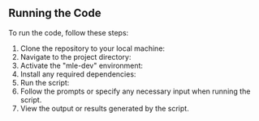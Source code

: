 ## Running the Code
To run the code, follow these steps:
1. Clone the repository to your local machine:
2. Navigate to the project directory:
3. Activate the "mle-dev" environment:
4. Install any required dependencies:
5. Run the script:
6. Follow the prompts or specify any necessary input when running the script.
7. View the output or results generated by the script.


